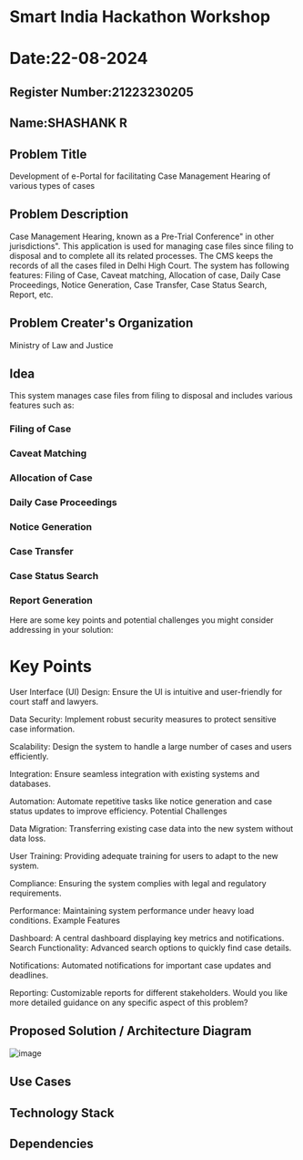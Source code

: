 # Smart India Hackathon Workshop
# Date:22-08-2024
## Register Number:21223230205
## Name:SHASHANK R
## Problem Title
Development of e-Portal for facilitating Case Management Hearing of various types of cases
## Problem Description
Case Management Hearing, known as a Pre-Trial Conference" in other jurisdictions". This application is used for managing case files since filing to disposal and to complete all its related processes. The CMS keeps the records of all the cases filed in Delhi High Court. The system has following features: Filing of Case, Caveat matching, Allocation of case, Daily Case Proceedings, Notice Generation, Case Transfer, Case Status Search, Report, etc.
## Problem Creater's Organization
Ministry of Law and Justice

## Idea
This system manages case files from filing to disposal and includes various features such as:

### Filing of Case
### Caveat Matching
### Allocation of Case
### Daily Case Proceedings
### Notice Generation
### Case Transfer
### Case Status Search
### Report Generation
Here are some key points and potential challenges you might consider addressing in your solution:

# Key Points
User Interface (UI) Design: Ensure the UI is intuitive and user-friendly for court staff and lawyers.

Data Security: Implement robust security measures to protect sensitive case information.

Scalability: Design the system to handle a large number of cases and users efficiently.

Integration: Ensure seamless integration with existing systems and databases.

Automation: Automate repetitive tasks like notice generation and case status updates to improve efficiency.
Potential Challenges

Data Migration: Transferring existing case data into the new system without data loss.

User Training: Providing adequate training for users to adapt to the new system.

Compliance: Ensuring the system complies with legal and regulatory requirements.

Performance: Maintaining system performance under heavy load conditions.
Example Features

Dashboard: A central dashboard displaying key metrics and notifications.
Search Functionality: Advanced search options to quickly find case details.

Notifications: Automated notifications for important case updates and deadlines.

Reporting: Customizable reports for different stakeholders.
Would you like more detailed guidance on any specific aspect of this problem?

## Proposed Solution / Architecture Diagram
![image](https://github.com/user-attachments/assets/0f4604ef-e5d8-40a2-b135-693d5b93fb16)


## Use Cases


## Technology Stack


## Dependencies

